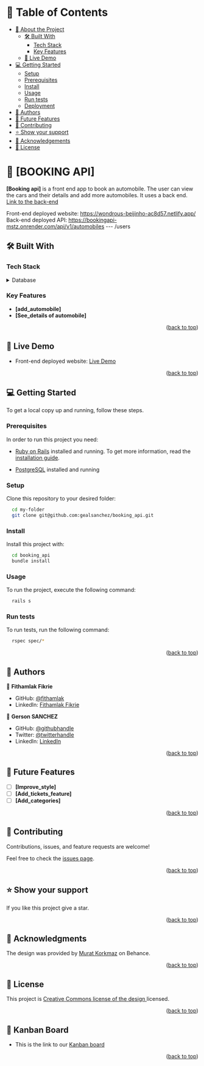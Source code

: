 # 📗 Table of Contents

- [📖 About the Project](#about-project)
  - [🛠 Built With](#built-with)
    - [Tech Stack](#tech-stack)
    - [Key Features](#key-features)
  - [🚀 Live Demo](#live-demo)
- [💻 Getting Started](#getting-started)
  - [Setup](#setup)
  - [Prerequisites](#prerequisites)
  - [Install](#install)
  - [Usage](#usage)
  - [Run tests](#run-tests)
  - [Deployment](#deployment)
- [👥 Authors](#authors)
- [🔭 Future Features](#future-features)
- [🤝 Contributing](#contributing)
- [⭐️ Show your support](#support)
- [🙏 Acknowledgements](#acknowledgements)
- [📝 License](#license)

# 📖 [BOOKING API] <a name="about-project"></a>

**[Booking api]** is a front end app to book an automobile. The user can view the cars and their details and add more automobiles. It uses a back end.
[Link to the back-end](git@github.com:gealsanchez/booking_api.git)

Front-end deployed website: https://wondrous-beijinho-ac8d57.netlify.app/
Back-end deployed API: https://bookingapi-mstz.onrender.com/api/v1/automobiles --- /users

## 🛠 Built With <a name="built-with"></a>

### Tech Stack <a name="tech-stack"></a>

<details>
<summary>Database</summary>
  <ul>
    <li><a href="https://www.postgresql.org/">PostgreSQL</a></li>
  </ul>
</details>

### Key Features <a name="key-features"></a>

- **[add_automobile]**
- **[See_details of automobile]**

<p align="right">(<a href="#readme-top">back to top</a>)</p>

## 🚀 Live Demo <a name="live-demo"></a>

- Front-end deployed website: [Live Demo](https://wondrous-beijinho-ac8d57.netlify.app/)

<p align="right">(<a href="#readme-top">back to top</a>)</p>

## 💻 Getting Started <a name="getting-started"></a>

To get a local copy up and running, follow these steps.

### Prerequisites

In order to run this project you need:

- [Ruby on Rails](https://rubyonrails.org/) installed and running. To get more information, read the [installation guide](https://guides.rubyonrails.org/).

- [PostgreSQL](https://www.postgresql.org/) installed and running

### Setup

Clone this repository to your desired folder:

```sh
  cd my-folder
  git clone git@github.com:gealsanchez/booking_api.git
```

### Install

Install this project with:

```sh
  cd booking_api
  bundle install
```

### Usage

To run the project, execute the following command:

```sh
  rails s
```

### Run tests

To run tests, run the following command:

```sh
  rspec spec/*
```

<p align="right">(<a href="#readme-top">back to top</a>)</p>

## 👥 Authors <a name="authors"></a>

👤 **Fithamlak Fikrie**

- GitHub: [@fithamlak](https://github.com/fithamlak)
- LinkedIn: [Fithamlak Fikrie](https://www.linkedin.com/in/fithamlak-fikrie)

👤 **Gerson SANCHEZ**

- GitHub: [@githubhandle](https://github.com/gealsanchez)
- Twitter: [@twitterhandle](https://twitter.com/gealsanchez)
- LinkedIn: [LinkedIn](https://www.linkedin.com/in/gerson-sanchez-88309b57/)

<p align="right">(<a href="#readme-top">back to top</a>)</p>

## 🔭 Future Features <a name="future-features"></a>

- [ ] **[Improve_style]**
- [ ] **[Add_tickets_feature]**
- [ ] **[Add_categories]**

<p align="right">(<a href="#readme-top">back to top</a>)</p>

## 🤝 Contributing <a name="contributing"></a>

Contributions, issues, and feature requests are welcome!

Feel free to check the [issues page](../../issues/).

<p align="right">(<a href="#readme-top">back to top</a>)</p>

## ⭐️ Show your support <a name="support"></a>

If you like this project give a star.

<p align="right">(<a href="#readme-top">back to top</a>)</p>

## 🙏 Acknowledgments <a name="acknowledgements"></a>

The design was provided by [Murat Korkmaz](https://www.behance.net/muratk) on Behance.

<p align="right">(<a href="#readme-top">back to top</a>)</p>

## 📝 License <a name="license"></a>

This project is [Creative Commons license of the design ](https://creativecommons.org/licenses/by-nc/4.0/legalcode) licensed.

<p align="right">(<a href="#readme-top">back to top</a>)</p>

## 📝 Kanban Board <a name="kanban"></a>

- This is the link to our [Kanban board](https://github.com/gealsanchez/booking_api/projects/1)

<p align="right">(<a href="#readme-top">back to top</a>)</p>
